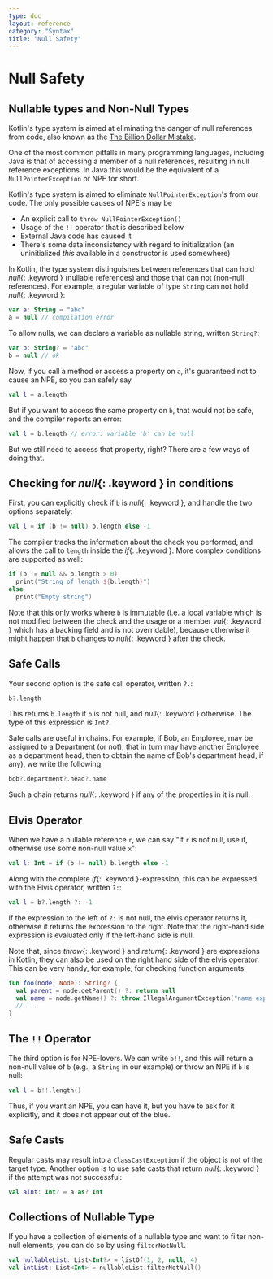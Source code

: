 ```yaml
---
type: doc
layout: reference
category: "Syntax"
title: "Null Safety"
---
```


# Null Safety

## Nullable types and Non-Null Types

Kotlin's type system is aimed at eliminating the danger of null references from code, also known as the [The Billion Dollar Mistake](http://en.wikipedia.org/wiki/Tony_Hoare#Apologies_and_retractions).

One of the most common pitfalls in many programming languages, including Java is that of accessing a member of a null references, resulting in null reference exceptions. In Java this
would be the equivalent of a `NullPointerException` or NPE for short.

Kotlin's type system is aimed to eliminate `NullPointerException`'s from our code. The only possible causes of NPE's may be

* An explicit call to `throw NullPointerException()`
* Usage of the `!!` operator that is described below
* External Java code has caused it
* There's some data inconsistency with regard to initialization (an uninitialized *this* available in a constructor is used somewhere)

In Kotlin, the type system distinguishes between references that can hold *null*{: .keyword } (nullable references) and those that can not (non-null references).
For example, a regular variable of type `String` can not hold *null*{: .keyword }:

``` kotlin
var a: String = "abc"
a = null // compilation error
```

To allow nulls, we can declare a variable as nullable string, written `String?`:

``` kotlin
var b: String? = "abc"
b = null // ok
```

Now, if you call a method or access a property on `a`, it's guaranteed not to cause an NPE, so you can safely say

``` kotlin
val l = a.length
```

But if you want to access the same property on `b`, that would not be safe, and the compiler reports an error:

``` kotlin
val l = b.length // error: variable 'b' can be null
```

But we still need to access that property, right? There are a few ways of doing that.

## Checking for *null*{: .keyword } in conditions

First, you can explicitly check if `b` is *null*{: .keyword }, and handle the two options separately:

``` kotlin
val l = if (b != null) b.length else -1
```

The compiler tracks the information about the check you performed, and allows the call to `length` inside the *if*{: .keyword }.
More complex conditions are supported as well:

``` kotlin
if (b != null && b.length > 0)
  print("String of length ${b.length}")
else
  print("Empty string")
```

Note that this only works where `b` is immutable (i.e. a local variable which is not modified between the check and the
usage or a member *val*{: .keyword } which has a backing field and is not overridable), because otherwise it might
happen that `b` changes to *null*{: .keyword } after the check.

## Safe Calls

Your second option is the safe call operator, written `?.`:

``` kotlin
b?.length
```
This returns `b.length` if `b` is not null, and *null*{: .keyword } otherwise. The type of this expression is `Int?`.

Safe calls are useful in chains. For example, if Bob, an Employee, may be assigned to a Department (or not),
that in turn may have another Employee as a department head, then to obtain the name of Bob's department head, if any), we write the following:

``` kotlin
bob?.department?.head?.name
```

Such a chain returns *null*{: .keyword } if any of the properties in it is null.

## Elvis Operator

When we have a nullable reference `r`, we can say "if `r` is not null, use it, otherwise use some non-null value `x`":

``` kotlin
val l: Int = if (b != null) b.length else -1
```

Along with the complete *if*{: .keyword }-expression, this can be expressed with the Elvis operator, written `?:`:

``` kotlin
val l = b?.length ?: -1
```

If the expression to the left of `?:` is not null, the elvis operator returns it, otherwise it returns the expression to the right.
Note that the right-hand side expression is evaluated only if the left-hand side is null.

Note that, since *throw*{: .keyword } and *return*{: .keyword } are expressions in Kotlin, they can also be used on
the right hand side of the elvis operator. This can be very handy, for example, for checking function arguments:

``` kotlin
fun foo(node: Node): String? {
  val parent = node.getParent() ?: return null
  val name = node.getName() ?: throw IllegalArgumentException("name expected")
  // ...
}
```

## The `!!` Operator

The third option is for NPE-lovers. We can write `b!!`, and this will return a non-null value of `b`
(e.g., a `String` in our example) or throw an NPE if `b` is null:

``` kotlin
val l = b!!.length()
```

Thus, if you want an NPE, you can have it, but you have to ask for it explicitly, and it does not appear out of the blue.

## Safe Casts

Regular casts may result into a `ClassCastException` if the object is not of the target type.
Another option is to use safe casts that return *null*{: .keyword } if the attempt was not successful:

``` kotlin
val aInt: Int? = a as? Int
```

## Collections of Nullable Type

If you have a collection of elements of a nullable type and want to filter non-null elements, you can do so by using `filterNotNull`.

``` kotlin
val nullableList: List<Int?> = listOf(1, 2, null, 4)
val intList: List<Int> = nullableList.filterNotNull()
```
